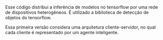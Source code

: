 Esse código distribui a inferência de modelos no tensorflow por uma rede de dispositivos heterogêneos. É utilizado a biblioteca de 
detecção de objetos do tensorflow. 

Essa primeira versão considera uma arquitetura cliente-servidor, no qual cada cliente é representado por um agente inteligente.
